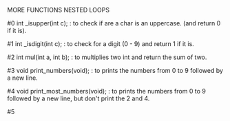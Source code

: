 MORE FUNCTIONS NESTED LOOPS

#0 int _isupper(int c); : to check if are a char is an uppercase. (and return 0 if it is).

#1 int _isdigit(int c); : to check for a digit (0 - 9) and return 1 if it is.

#2 int mul(int a, int b); : to multiplies two int and return the sum of two.

#3 void print_numbers(void); : to prints the numbers from 0 to 9 followed by a new line.

#4 void print_most_numbers(void); : to prints the numbers from 0 to 9 followed by a new line, but don't print the 2 and 4.

#5
